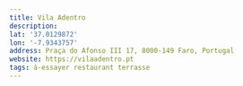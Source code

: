 ```yaml
---
title: Vila Adentro
description:
lat: '37.0129872'
lon: '-7.9343757'
address: Praça do Afonso III 17, 8000-149 Faro, Portugal
website: https://vilaadentro.pt
tags: à-essayer restaurant terrasse
---
```

